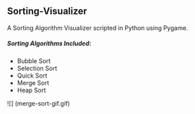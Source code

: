 ## Sorting-Visualizer
A Sorting Algorithm Visualizer scripted in Python using Pygame.

##### Sorting Algorithms Included:
- Bubble Sort
- Selection Sort
- Quick Sort
- Merge Sort
- Heap Sort


![] (merge-sort-gif.gif)
